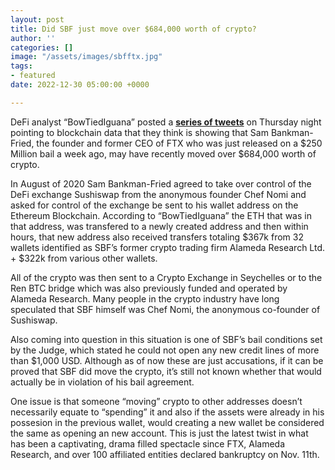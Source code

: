 ```yaml
---
layout: post
title: Did SBF just move over $684,000 worth of crypto?
author: ''
categories: []
image: "/assets/images/sbfftx.jpg"
tags:
- featured
date: 2022-12-30 05:00:00 +0000

---
```

DeFi analyst “BowTiedIguana” posted a [**series of tweets**](https://twitter.com/BowTiedIguana/status/1608653434387050496) on Thursday night pointing to blockchain data that they think is showing that Sam Bankman-Fried, the founder and former CEO of FTX who was just released on a $250 Million bail a week ago, may have recently moved over $684,000 worth of crypto.

In August of 2020 Sam Bankman-Fried agreed to take over control of the DeFi exchange Sushiswap from the anonymous founder Chef Nomi and asked for control of the exchange be sent to his wallet address on the Ethereum Blockchain. According to “BowTiedIguana” the ETH that was in that address, was transfered to a newly created address and then within hours, that new address also received transfers totaling $367k from 32 wallets identified as SBF’s former crypto trading firm Alameda Research Ltd. + $322k from various other wallets.

All of the crypto was then sent to a Crypto Exchange in Seychelles or to the Ren BTC bridge which was also previously funded and operated by Alameda Research. Many people in the crypto industry have long speculated that SBF himself was Chef Nomi, the anonymous co-founder of Sushiswap.

Also coming into question in this situation is one of SBF’s bail conditions set by the Judge, which stated he could not open any new credit lines of more than $1,000 USD. Although as of now these are just accusations, if it can be proved that SBF did move the crypto, it’s still not known whether that would actually be in violation of his bail agreement.

One issue is that someone “moving” crypto to other addresses doesn’t necessarily equate to “spending” it and also if the assets were already in his possesion in the previous wallet, would creating a new wallet be considered the same as opening an new account. This is just the latest twist in what has been a captivating, drama filled spectacle since FTX, Alameda Research, and over 100 affiliated entities declared bankruptcy on Nov. 11th.